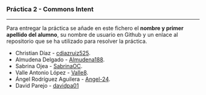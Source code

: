 ### Práctica 2 - Commons Intent
---

Para entregar la práctica se añade en este fichero el **nombre y primer apellido del alumno**, su nombre de usuario en Github y un enlace al repositorio que se ha utilizado para resolver la práctica.

* Christian Díaz - [cdiazruiz525](https://github.com/cdiazruiz525/LinkUp_ChristianDiazRuiz.git).
* Almudena Delgado - [Almudena188](https://github.com/Almudena188/AppMenuAndroidStudio).
* Sabrina Ojea - [SabrinaOC](https://github.com/SabrinaOC/SabrinaEjerciciosEntornosDesarrollo/tree/master/src/androidStudio/recursos).
* Valle Antonio López - [Valle8](https://github.com/Valle8/Ejercicio305).
* Ángel Rodríguez Aguilera - [Angel-24](https://github.com/Angel-24/Entornos-de-Desarrollo/blob/main/Ejercicios/commons-intent/README.md).
* David Parejo - [davidpa01](https://github.com/davidpa01/EjercicioEvaluableDavidParejo.git)
